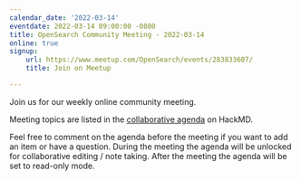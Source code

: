 ```yaml
---
calendar_date: '2022-03-14'
eventdate: 2022-03-14 09:00:00 -0800
title: OpenSearch Community Meeting - 2022-03-14
online: true
signup:
    url: https://www.meetup.com/OpenSearch/events/283833607/
    title: Join on Meetup

---
```


Join us for our weekly online community meeting.

Meeting topics are listed in the [collaborative agenda](https://hackmd.io/@HmdZWaVnQU6M8icdvC5TwQ/H1kFtvxyc) on HackMD.

Feel free to comment on the agenda before the meeting if you want to add an item or have a question.
During the meeting the agenda will be unlocked for collaborative editing / note taking. After the meeting the agenda will be set to read-only mode.
